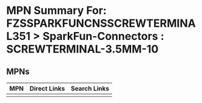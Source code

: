 



# MPN Summary For: FZSSPARKFUNCNSSCREWTERMINAL351 > SparkFun-Connectors : SCREWTERMINAL-3.5MM-10

## MPNs
  

|MPN|Direct Links|Search Links|
| :--- | :--- | :--- |
||||
